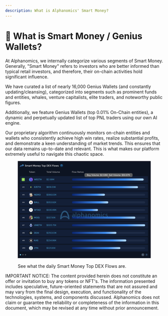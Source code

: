 ```yaml
---
description: What is Alphanomics' Smart Money?
---
```


# 🧠 What is Smart Money / Genius Wallets?

At Alphanomics, we internally categorize various segments of Smart Money. Generally, "Smart Money" refers to investors who are better informed than typical retail investors, and therefore, their on-chain activities hold significant influence.

We have curated a list of nearly 16,000 Genius Wallets (and constantly updating/cleansing), categorized into segments such as prominent funds and entities, whales, venture capitalists, elite traders, and noteworthy public figures.

Additionally, we feature Genius Wallets (top 0.01% On-Chain entities), a dynamic and perpetually updated list of top PNL traders using our own AI engine.&#x20;

Our proprietary algorithm continuously monitors on-chain entities and wallets who consistently achieve high win rates, realize substantial profits, and demonstrate a keen understanding of market trends. This ensures that our data remains up-to-date and relevant.  This is what makes our platform extremely useful to navigate this chaotic space.

<figure><img src="../.gitbook/assets/Screenshot 2024-08-03 at 12.10.19.png" alt=""><figcaption><p>See what the daily Smart Money Top DEX Flows are.</p></figcaption></figure>





IMPORTANT NOTICE: The content provided herein does not constitute an offer or invitation to buy any tokens or NFT's. The information presented includes speculative, future-oriented statements that are not assured and may vary from the final design, execution, and functionality of the technologies, systems, and components discussed. Alphanomics does not claim or guarantee the reliability or completeness of the information in this document, which may be revised at any time without prior announcement.
